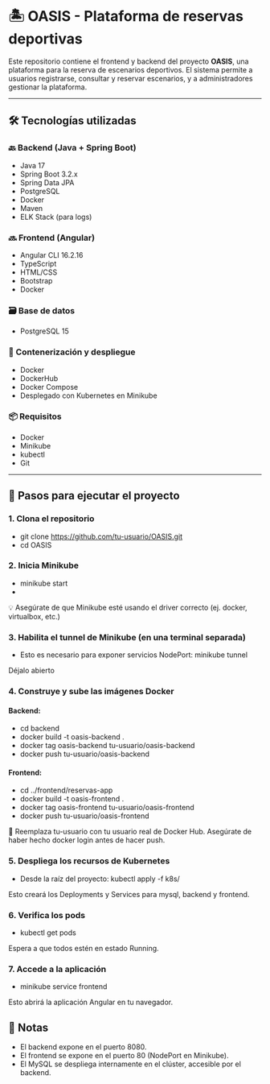 # 🏝️ OASIS - Plataforma de reservas deportivas

Este repositorio contiene el frontend y backend del proyecto **OASIS**, una plataforma para la reserva de escenarios deportivos. El sistema permite a usuarios registrarse, consultar y reservar escenarios, y a administradores gestionar la plataforma.

---

## 🛠️ Tecnologías utilizadas

### 🔙 Backend (Java + Spring Boot)
- Java 17
- Spring Boot 3.2.x
- Spring Data JPA
- PostgreSQL
- Docker
- Maven
- ELK Stack (para logs)

### 🔜 Frontend (Angular)
- Angular CLI 16.2.16
- TypeScript
- HTML/CSS
- Bootstrap
- Docker

### 🗃️ Base de datos
- PostgreSQL 15

### 🐳 Contenerización y despliegue
- Docker
- DockerHub
- Docker Compose
- Desplegado con Kubernetes en Minikube

### 📦 Requisitos
- Docker
- Minikube
- kubectl
- Git

---

## 🚀 Pasos para ejecutar el proyecto

### 1. Clona el repositorio
- git clone https://github.com/tu-usuario/OASIS.git
- cd OASIS

### 2. Inicia Minikube
- minikube start
- 
💡 Asegúrate de que Minikube esté usando el driver correcto (ej. docker, virtualbox, etc.)

### 3. Habilita el tunnel de Minikube (en una terminal separada)
- Esto es necesario para exponer servicios NodePort: minikube tunnel

Déjalo abierto

### 4. Construye y sube las imágenes Docker
#### Backend: 
- cd backend
- docker build -t oasis-backend .
- docker tag oasis-backend tu-usuario/oasis-backend
- docker push tu-usuario/oasis-backend

#### Frontend:
- cd ../frontend/reservas-app
- docker build -t oasis-frontend .
- docker tag oasis-frontend tu-usuario/oasis-frontend
- docker push tu-usuario/oasis-frontend

🔐 Reemplaza tu-usuario con tu usuario real de Docker Hub.
Asegúrate de haber hecho docker login antes de hacer push.

### 5. Despliega los recursos de Kubernetes
- Desde la raíz del proyecto: kubectl apply -f k8s/

Esto creará los Deployments y Services para mysql, backend y frontend.

### 6. Verifica los pods
- kubectl get pods

Espera a que todos estén en estado Running.

### 7. Accede a la aplicación
- minikube service frontend

Esto abrirá la aplicación Angular en tu navegador.

## 📝 Notas
- El backend expone en el puerto 8080.
- El frontend se expone en el puerto 80 (NodePort en Minikube).
- El MySQL se despliega internamente en el clúster, accesible por el backend.




